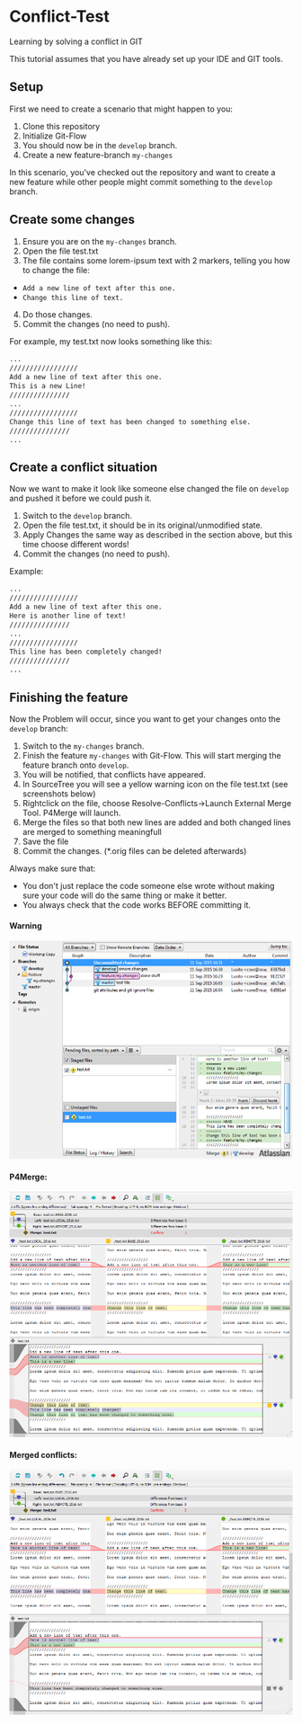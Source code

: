 # Conflict-Test
Learning by solving a conflict in GIT

This tutorial assumes that you have already set up your IDE and GIT tools.

## Setup
First we need to create a scenario that might happen to you:

1. Clone this repository
2. Initialize Git-Flow
3. You should now be in the `develop` branch.
4. Create a new feature-branch `my-changes`

In this scenario, you've checked out the repository and want to create a new feature while other people might commit something to the `develop` branch.

## Create some changes

1. Ensure you are on the `my-changes` branch.
2. Open the file test.txt
3. The file contains some lorem-ipsum text with 2 markers, telling you how to change the file:
  * `Add a new line of text after this one.`
  * `Change this line of text.`
4. Do those changes.
5. Commit the changes (no need to push).

For example, my test.txt now looks something like this:
```
...
/////////////////
Add a new line of text after this one.
This is a new Line!
///////////////
...
/////////////////
Change this line of text has been changed to something else.
///////////////
...
```
## Create a conflict situation

Now we want to make it look like someone else changed the file on `develop` and pushed it before we could push it.

1. Switch to the `develop` branch.
2. Open the file test.txt, it should be in its original/unmodified state.
3. Apply Changes the same way as described in the section above, but this time choose different words!
4. Commit the changes (no need to push).


Example:
```
...
/////////////////
Add a new line of text after this one.
Here is another line of text!
///////////////
...
/////////////////
This line has been completely changed!
///////////////
...
```

## Finishing the feature

Now the Problem will occur, since you want to get your changes onto the `develop` branch:

1. Switch to the `my-changes` branch.
2. Finish the feature `my-changes` with Git-Flow. This will start merging the feature branch onto `develop`.
3. You will be notified, that conflicts have appeared.
4. In SourceTree you will see a yellow warning icon on the file test.txt (see screenshots below)
5. Rightclick on the file, choose Resolve-Conflicts->Launch External Merge Tool. P4Merge will launch.
6. Merge the files so that both new lines are added and both changed lines are merged to something meaningfull
7. Save the file
8. Commit the changes. (*.orig files can be deleted afterwards)

Always make sure that:

* You don't just replace the code someone else wrote without making sure your code will do the same thing or make it better.
* You always check that the code works BEFORE committing it.

#### Warning
![](https://raw.githubusercontent.com/GameDevWeek/Conflict-Test/master/images/warning.png)

#### P4Merge:
![](https://raw.githubusercontent.com/GameDevWeek/Conflict-Test/master/images/p4merge.png)

#### Merged conflicts:
![](https://raw.githubusercontent.com/GameDevWeek/Conflict-Test/master/images/merged.png)
